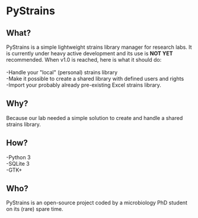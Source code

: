 PyStrains
=========

What?
-----
PyStrains is a simple lightweight strains library manager for research labs.
It is currently under heavy active development and its use is <b>NOT YET</b> recommended.
When v1.0 is reached, here is what it should do:<br /><br />
-Handle your "local" (personal) strains library<br />
-Make it possible to create a shared library with defined users and rights<br />
-Import your probably already pre-existing Excel strains library.

Why?
----
Because our lab needed a simple solution to create and handle a shared strains library.

How?
----
-Python 3<br />
-SQLite 3<br />
-GTK+

Who?
----
PyStrains is an open-source project coded by a microbiology PhD student on its (rare) spare time.
